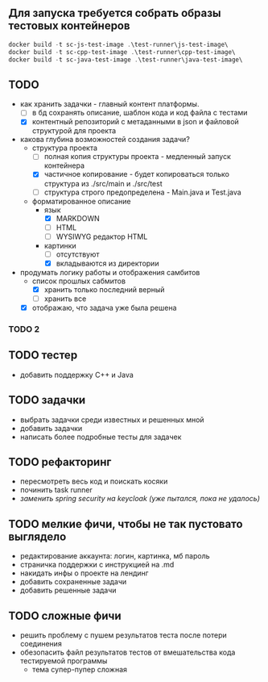 ## Для запуска требуется собрать образы тестовых контейнеров

```powershell
docker build -t sc-js-test-image .\test-runner\js-test-image\
docker build -t sc-cpp-test-image .\test-runner\cpp-test-image\
docker build -t sc-java-test-image .\test-runner\java-test-image\
```

## TODO
- как хранить задачки - главный контент платформы.
  - [ ] в бд сохранять описание, шаблон кода и код файла с тестами
  - [x] контентный репозиторий с метаданными в json и файловой структурой для проекта
- какова глубина возможностей создания задачи?
  - структура проекта
    - [ ] полная копия структуры проекта - медленный запуск контейнера
    - [x] частичное копирование - будет копироваться только структура из ./src/main и ./src/test
    - [ ] структура строго предопределена - Main.java и Test.java
  - форматированное описание
    - язык
      - [x] MARKDOWN
      - [ ] HTML
      - [ ] WYSIWYG редактор HTML
    - картинки
        - [ ] отсутствуют
        - [x] вкладываются из директории
- продумать логику работы и отображения самбитов
  - список прошлых сабмитов
    - [x] хранить только последний верный
    - [ ] хранить все
  - [x] отображаю, что задача уже была решена

### TODO 2


## TODO тестер
- добавить поддержку C++ и Java


## TODO задачки
- выбрать задачки среди известных и решенных мной
- добавить задачки
- написать более подробные тесты для задачек

## TODO рефакторинг
- пересмотреть весь код и поискать косяки
- починить task runner
- _заменить spring security на keycloak (уже пытался, пока не удалось)_

## TODO мелкие фичи, чтобы не так пустовато выглядело
- редактирование аккаунта: логин, картинка, мб пароль
- страничка поддержки с инструкцией на .md
- накидать инфы о проекте на лендинг
- добавить сохраненные задачи
- добавить решенные задачи


## TODO сложные фичи
- решить проблему с пушем результатов теста после потери соединения
- обезопасить файл результатов тестов от вмешательства кода тестируемой программы
  - тема супер-пупер сложная